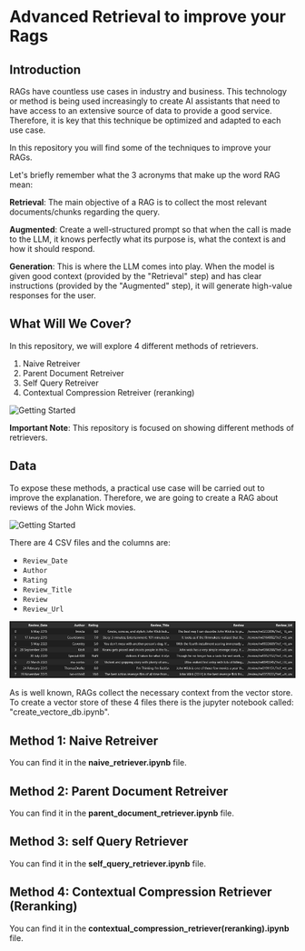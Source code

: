 # Advanced Retrieval to improve your Rags


## Introduction

RAGs have countless use cases in industry and business. This technology or method is being used increasingly to create AI assistants that need to have access to an extensive source of data to provide a good service. Therefore, it is key that this technique be optimized and adapted to each use case.

In this repository you will find some of the techniques to improve your RAGs. 

Let's briefly remember what the 3 acronyms that make up the word RAG mean:

**Retrieval**: The main objective of a RAG is to collect the most relevant documents/chunks regarding the query.

**Augmented**: Create a well-structured prompt so that when the call is made to the LLM, it knows perfectly what its purpose is, what the context is and how it should respond.

**Generation**: This is where the LLM comes into play. When the model is given good context (provided by the "Retrieval" step) and has clear instructions (provided by the "Augmented" step), it will generate high-value responses for the user.


## What Will We Cover?

In this repository, we will explore 4 different methods of retrievers.

1. Naive Retreiver
2. Parent Document Retreiver
3. Self Query Retreiver
4. Contextual Compression Retreiver (reranking)

![Getting Started](img/readme.png)


**Important Note**: This repository is focused on showing different methods of retrievers.


## Data

To expose these methods, a practical use case will be carried out to improve the explanation. Therefore, we are going to create a RAG about reviews of the John Wick movies.

![Getting Started](img/john.avif)


There are 4 CSV files and the columns are:

- `Review_Date`
- `Author`
- `Rating`
- `Review_Title`
- `Review`
- `Review_Url`

![Getting Started](img/dataset.png)

As is well known, RAGs collect the necessary context from the vector store. To create a vector store of these 4 files there is the jupyter notebook called: "create_vectore_db.ipynb".


## Method 1: Naive Retreiver
You can find it in the **naive_retriever.ipynb** file.

## Method 2: Parent Document Retreiver
You can find it in the **parent_document_retriever.ipynb** file.

## Method 3: self Query Retriever
You can find it in the **self_query_retriever.ipynb** file.

## Method 4: Contextual Compression Retriever (Reranking)
You can find it in the **contextual_compression_retriever(reranking).ipynb** file.